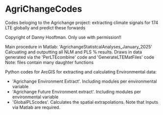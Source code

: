 # AgriChangeCodes
Codes beloging to the Agrichange project: extracting climate signals for 174 LTE globally and predict these forwards

Copyright of Danny Hooftman. Only use with permission!!

Main procedure in Matlab: 'AgrichangeStatistcalAnalyses_January_2025'
Calcuating and outputting all NLM and PLS
% results. Draws in data generated via the 'PerLTEcombine' code and 'GenerateLTEMatFiles' code
Note: files contain many daughter functions

Python codes for ArcGIS for extracting and calculating Environmental data:
- 'Agrichange Environment Extract'. Including modules per environmental variable
- 'Agrichange Future Environment extract'. Including modules per environmental variable
- 'GlobalPLScodes'. Calculates the spatial extrapolations. Note that Inputs via Matlab are required.
